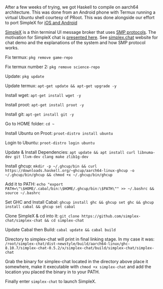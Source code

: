 After a few weeks of trying, we got Haskell to compile on aarch64 architecture. This was done from an Android phone with Termux running a virtual Ubuntu shell courtesy of PRoot. This was done alongside our effort to port SimpleX for [iOS and Android](https://www.reddit.com/r/haskell/comments/r82ji7/christmas_of_code_haskell_for_mobile_a_3000_grant/)

[SimpleX](https://github.com/simplex-chat/simplex-chat) is a thin terminal UI message broker that uses [SMP protocols](https://github.com/simplex-chat/simplexmq/blob/master/protocol). The motivation for SimpleX chat is [presented here](./simplex.md). See [simplex.chat](https://simplex.chat) website for chat demo and the explanations of the system and how SMP protocol works.

Fix termux: ```pkg remove game-repo```

Fix termux number 2: ```pkg remove science-repo```

Update: ```pkg update```

Update termux: ```apt-get update && apt-get upgrade -y```

Install wget: ```apt-get install wget -y```

Install proot: ```apt-get install proot -y```

Install git: ```apt-get install git -y```

Go to HOME folder: ```cd ~```

Install Ubuntu on Proot: ```proot-distro install ubuntu```

Login to Ubuntu: ```proot-distro login ubuntu```

Update & Install Dependencies: ```apt update && apt install curl libnuma-dev git llvm-dev clang make zlib1g-dev```

Install ghcup: ```mkdir -p ~/.ghcup/bin && curl https://downloads.haskell.org/~ghcup/aarch64-linux-ghcup -o ~/.ghcup/bin/ghcup && chmod +x ~/.ghcup/bin/ghcup```

Add it to PATH: ```echo "export PATH=\"\$HOME/.cabal/bin:\$HOME/.ghcup/bin:\$PATH\"" >> ~/.bashrc && source ~/.bashrc```

Set GHC and Install Cabal: ```ghcup install ghc && ghcup set ghc && ghcup install cabal && ghcup set cabal```

Clone SimpleX & cd into it: ```git clone https://github.com/simplex-chat/simplex-chat && cd simplex-chat```

Update Cabal then Build: ```cabal update && cabal build```


Directory to simplex-chat will print in final linking stage. In my case it was: `/root/simplex-chat/dist-newstyle/build/aarch64-linux/ghc-8.10.7/simplex-chat-0.5.2/x/simplex-chat/build/simplex-chat/simplex-chat`

Grab the binary for simplex-chat located in the directory above place it somewhere, make it executable with ```chmod +x simplex-chat``` and add the location you placed the binary in to your PATH.

Finally enter ```simplex-chat``` to launch SimpleX.


